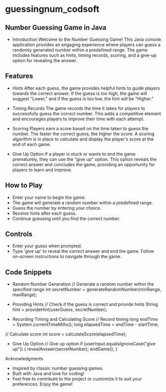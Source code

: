 # guessingnum_codsoft
## Number Guessing Game in Java
* Introduction
Welcome to the Number Guessing Game! This Java console application provides an engaging experience where players can guess a randomly generated number within a predefined range. The game includes features such as hints, timing records, scoring, and a give-up option for revealing the answer.
## Features
* Hints
After each guess, the game provides helpful hints to guide players towards the correct answer. If the guess is too high, the game will suggest "Lower," and if the guess is too low, the hint will be "Higher."

* Timing Records
The game records the time it takes for players to successfully guess the correct number. This adds a competitive element and encourages players to improve their time with each attempt.

* Scoring
Players earn a score based on the time taken to guess the number. The faster the correct guess, the higher the score. A scoring algorithm is in place to calculate and display the player's score at the end of each game.

* Give Up Option
If a player is stuck or wants to end the game prematurely, they can use the "give up" option. This option reveals the correct answer and concludes the game, providing an opportunity for players to learn and improve.

## How to Play
* Enter your name to begin the game.
* The game will generate a random number within a predefined range.
* Guess the number by entering your choice.
* Receive hints after each guess.
* Continue guessing until you find the correct number.
## Controls
* Enter your guess when prompted.
* Type 'give up' to reveal the correct answer and end the game.
Follow on-screen instructions to navigate through the game.

## Code Snippets
* Random Number Generation
  // Generate a random number within the specified range
int secretNumber = generateRandomNumber(minRange, maxRange);

* Providing Hints
  // Check if the guess is correct and provide hints
String hint = provideHint(userGuess, secretNumber);

* Recording Timing and Calculating Score
  // Record timing
long endTime = System.currentTimeMillis();
long elapsedTime = endTime - startTime;

// Calculate score
int score = calculateScore(elapsedTime);

* Give Up Option
  // Give up option
if (userInput.equalsIgnoreCase("give up")) {
    revealAnswer(secretNumber);
    endGame();
}

Acknowledgments
* Inspired by classic number guessing games.
* Built with Java and love for coding!
* Feel free to contribute to the project or customize it to suit your preferences. Enjoy the game!

